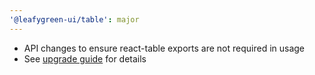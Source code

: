 ```yaml
---
'@leafygreen-ui/table': major
---
```


- API changes to ensure react-table exports are not required in usage
- See [upgrade guide](https://github.com/mongodb/leafygreen-ui/blob/main/packages/table/UPGRADE.md) for details
